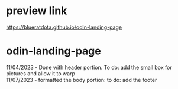 # preview link
https://blueratdota.github.io/odin-landing-page

# odin-landing-page
11/04/2023 - Done with header portion. To do: add the small box for pictures and allow it to warp    
11/07/2023 - formatted the body portion: to do: add the footer  

